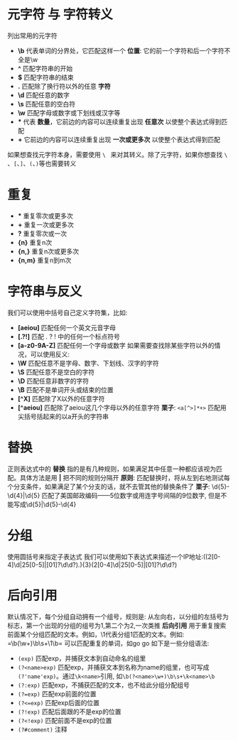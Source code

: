 # 元字符 与 字符转义
列出常用的元字符
- __\b__    代表单词的分界处，它匹配这样一个 __位置__: 它的前一个字符和后一个字符不全是\w
- __^__     匹配字符串的开始 
- __$__     匹配字符串的结束
- __.__     匹配除了换行符以外的任意 __字符__
- __\d__    匹配任意的数字
- __\s__    匹配任意的空白符
- __\w__    匹配字母或数字或下划线或汉字等
- __*__     代表 __数量__，它前边的内容可以连续重复出现 __任意次__ 以使整个表达式得到匹配
- __+__     它前边的内容可以连续重复出现 __一次或更多次__ 以使整个表达式得到匹配

如果想查找元字符本身，需要使用 `\ ` 来对其转义。除了元字符，如果你想查找 `\ `、`[`、`]`、`(`、`)`等也需要转义

# 重复
- __*__     重复零次或更多次
- __+__     重复一次或更多次
- __?__     重复零次或一次
- __{n}__   重复n次
- __{n,}__  重复n次或更多次
- __{n,m}__ 重复n到m次

# 字符串与反义
我们可以使用中括号自己定义字符集，比如:
- __[aeiou]__ 匹配任何一个英文元音字母
- __[.?!]__   匹配 . ? ! 中的任何一个标点符号
- __[a-z0-9A-Z]__ 匹配任何一个字母或数字
    如果需要查找除某些字符以外的情况，可以使用反义:
- __\W__      匹配任意不是字母、数字、下划线、汉字的字符 
- __\S__      匹配任意不是空白的字符
- __\D__      匹配任意非数字的字符
- __\B__      匹配不是单词开头或结束的位置
- __[^X]__    匹配除了X以外的任意字符
- __[^aeiou]__ 匹配除了aeiou这几个字母以外的任意字符
__栗子__: `<a[^>]*+>` 匹配用尖括号括起来的以a开头的字符串
# 替换
正则表达式中的 __替换__ 指的是有几种规则，如果满足其中任意一种都应该视为匹配。具体方法是用 __|__ 把不同的规则分隔开
__原则__: 匹配替换时，将从左到右地测试每个分支条件，如果满足了某个分支的话，就不去管其他的替换条件了
__栗子__: \d{5}-\d{4}|\d{5} 匹配了美国邮政编码——5位数字或用连字号间隔的9位数字, 但是不能写成\d{5}|\d{5}-\d{4}
# 分组
使用圆括号来指定子表达式
我们可以使用如下表达式来描述一个IP地址:((2[0-4]\d|25[0-5]|[01]?\d\d?)\.){3}(2[0-4]\d|25[0-5]|[01]?\d\d?)
# 后向引用
默认情况下，每个分组自动拥有一个组号，规则是: 从左向右，以分组的左括号为标志，第一个出现的分组的组号为1,第二个为2,一次类推
__后向引用__ 用于重复搜索前面某个分组匹配的文本。例如，\1代表分组1匹配的文本。例如: =\b(\w+)\b\s+\1\b= 可以匹配重复的单词，如go go
如下是一些分组语法:
  - `(exp)`       匹配exp，并捕获文本到自动命名的组里
  - `(?<name>exp)` 匹配exp，并捕获文本到名称为name的组里，也可写成`(?'name'exp)`。通过`\k<name>`引用, 如`\b(?<name>\w+)\b\s+\k<name>\b`
  - `(?:exp)`     匹配exp，不捕获匹配的文本，也不给此分组分配组号
  - `(?=exp)`     匹配exp前面的位置
  - `(?<=exp)`    匹配exp后面的位置 
  - `(?!exp)`     匹配后面跟的不是exp的位置
  - `(?<!exp)`    匹配前面不是exp的位置
  - `(?#comment)` 注释
